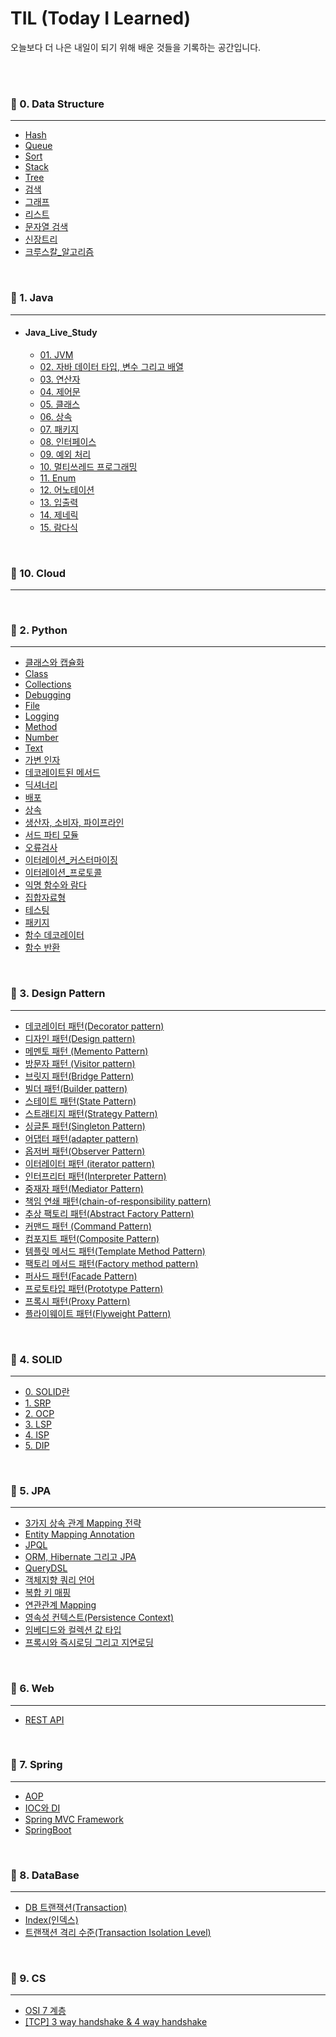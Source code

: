 # TIL (Today I Learned)

오늘보다 더 나은 내일이 되기 위해 배운 것들을 기록하는 공간입니다.

<br/>

<br/>

### 📌  0. Data Structure

---
- [Hash](.\0.%20Data%20Structure\Hash.md)
- [Queue](.\0.%20Data%20Structure\Queue.md)
- [Sort](.\0.%20Data%20Structure\Sort.md)
- [Stack](.\0.%20Data%20Structure\Stack.md)
- [Tree](.\0.%20Data%20Structure\Tree.md)
- [검색](.\0.%20Data%20Structure\검색.md)
- [그래프](.\0.%20Data%20Structure\그래프.md)
- [리스트](.\0.%20Data%20Structure\리스트.md)
- [문자열 검색](.\0.%20Data%20Structure\문자열%20검색.md)
- [신장트리](.\0.%20Data%20Structure\신장트리.md)
- [크루스칼_알고리즘](.\0.%20Data%20Structure\크루스칼_알고리즘.md)

<br/>

### 📌  1. Java

---
- #### Java_Live_Study
  - [01. JVM](./1.%20Java/Java_Live_Study/01.%20JVM.md)
  - [02. 자바 데이터 타입, 변수 그리고 배열](.\1.%20Java\Java_Live_Study\02.%20자바%20데이터%20타입,%20변수%20그리고%20배열.md)
  - [03. 연산자](.\1.%20Java\Java_Live_Study\03.%20연산자.md)
  - [04. 제어문](.\1.%20Java\Java_Live_Study\04.%20제어문.md)
  - [05. 클래스](.\1.%20Java\Java_Live_Study\05.%20클래스.md)
  - [06. 상속](.\1.%20Java\Java_Live_Study\06.%20상속.md)
  - [07. 패키지](.\1.%20Java\Java_Live_Study\07.%20패키지.md)
  - [08. 인터페이스](.\1.%20Java\Java_Live_Study\08.%20인터페이스.md)
  - [09. 예외 처리](.\1.%20Java\Java_Live_Study\09.%20예외%20처리.md)
  - [10. 멀티쓰레드 프로그래밍](.\1.%20Java\Java_Live_Study\10.%20멀티쓰레드%20프로그래밍.md)
  - [11. Enum](.\1.%20Java\Java_Live_Study\11.%20Enum.md)
  - [12. 어노테이션](.\1.%20Java\Java_Live_Study\12.%20어노테이션.md)
  - [13. 입출력](.\1.%20Java\Java_Live_Study\13.%20입출력.md)
  - [14. 제네릭](.\1.%20Java\Java_Live_Study\14.%20제네릭.md)
  - [15. 람다식](.\1.%20Java\Java_Live_Study\15.%20람다식.md)

<br/>

### 📌  10. Cloud

---

<br/>

### 📌  2. Python

---
- [ 클래스와 캡슐화](.\2.%20Python\%20클래스와%20캡슐화.md)
- [Class](.\2.%20Python\Class.md)
- [Collections](.\2.%20Python\Collections.md)
- [Debugging](.\2.%20Python\Debugging.md)
- [File](.\2.%20Python\File.md)
- [Logging](.\2.%20Python\Logging.md)
- [Method](.\2.%20Python\Method.md)
- [Number](.\2.%20Python\Number.md)
- [Text](.\2.%20Python\Text.md)
- [가변 인자](.\2.%20Python\가변%20인자.md)
- [데코레이트된 메서드](.\2.%20Python\데코레이트된%20메서드.md)
- [딕셔너리](.\2.%20Python\딕셔너리.md)
- [배포](.\2.%20Python\배포.md)
- [상속](.\2.%20Python\상속.md)
- [생산자, 소비자, 파이프라인](.\2.%20Python\생산자,%20소비자,%20파이프라인.md)
- [서드 파티 모듈](.\2.%20Python\서드%20파티%20모듈.md)
- [오류검사](.\2.%20Python\오류검사.md)
- [이터레이션_커스터마이징](.\2.%20Python\이터레이션_커스터마이징.md)
- [이터레이션_프로토콜](.\2.%20Python\이터레이션_프로토콜.md)
- [익명 함수와 람다](.\2.%20Python\익명%20함수와%20람다.md)
- [집합자료형](.\2.%20Python\집합자료형.md)
- [테스팅](.\2.%20Python\테스팅.md)
- [패키지](.\2.%20Python\패키지.md)
- [함수 데코레이터](.\2.%20Python\함수%20데코레이터.md)
- [함수 반환](.\2.%20Python\함수%20반환.md)

<br/>

### 📌  3. Design Pattern

---
- [데코레이터 패턴(Decorator pattern)](.\3.%20Design%20Pattern\데코레이터%20패턴(Decorator%20pattern).md)
- [디자인 패턴(Design pattern)](.\3.%20Design%20Pattern\디자인%20패턴(Design%20pattern).md)
- [메멘토 패턴 (Memento Pattern)](.\3.%20Design%20Pattern\메멘토%20패턴%20(Memento%20Pattern).md)
- [방문자 패턴 (Visitor pattern)](.\3.%20Design%20Pattern\방문자%20패턴%20(Visitor%20pattern).md)
- [브릿지 패턴(Bridge Pattern)](.\3.%20Design%20Pattern\브릿지%20패턴(Bridge%20Pattern).md)
- [빌더 패턴(Builder pattern)](.\3.%20Design%20Pattern\빌더%20패턴(Builder%20pattern).md)
- [스테이트 패턴(State Pattern)](.\3.%20Design%20Pattern\스테이트%20패턴(State%20Pattern).md)
- [스트래티지 패턴(Strategy Pattern)](.\3.%20Design%20Pattern\스트래티지%20패턴(Strategy%20Pattern).md)
- [싱글톤 패턴(Singleton Pattern)](.\3.%20Design%20Pattern\싱글톤%20패턴(Singleton%20Pattern).md)
- [어댑터 패턴(adapter pattern)](.\3.%20Design%20Pattern\어댑터%20패턴(adapter%20pattern).md)
- [옵저버 패턴(Observer Pattern)](.\3.%20Design%20Pattern\옵저버%20패턴(Observer%20Pattern).md)
- [이터레이터 패턴 (iterator pattern)](.\3.%20Design%20Pattern\이터레이터%20패턴%20(iterator%20pattern).md)
- [인터프리터 패턴(Interpreter Pattern)](.\3.%20Design%20Pattern\인터프리터%20패턴(Interpreter%20Pattern).md)
- [중재자 패턴(Mediator Pattern)](.\3.%20Design%20Pattern\중재자%20패턴(Mediator%20Pattern).md)
- [책임 연쇄 패턴(chain-of-responsibility pattern)](.\3.%20Design%20Pattern\책임%20연쇄%20패턴(chain-of-responsibility%20pattern).md)
- [추상 팩토리 패턴(Abstract Factory Pattern)](.\3.%20Design%20Pattern\추상%20팩토리%20패턴(Abstract%20Factory%20Pattern).md)
- [커맨드 패턴 (Command Pattern)](.\3.%20Design%20Pattern\커맨드%20패턴%20(Command%20Pattern).md)
- [컴포지트 패턴(Composite Pattern)](.\3.%20Design%20Pattern\컴포지트%20패턴(Composite%20Pattern).md)
- [템플릿 메서드 패턴(Template Method Pattern)](.\3.%20Design%20Pattern\템플릿%20메서드%20패턴(Template%20Method%20Pattern).md)
- [팩토리 메서드 패턴(Factory method pattern)](.\3.%20Design%20Pattern\팩토리%20메서드%20패턴(Factory%20method%20pattern).md)
- [퍼사드 패턴(Facade Pattern)](.\3.%20Design%20Pattern\퍼사드%20패턴(Facade%20Pattern).md)
- [프로토타입 패턴(Prototype Pattern)](.\3.%20Design%20Pattern\프로토타입%20패턴(Prototype%20Pattern).md)
- [프록시 패턴(Proxy Pattern)](.\3.%20Design%20Pattern\프록시%20패턴(Proxy%20Pattern).md)
- [플라이웨이트 패턴(Flyweight Pattern)](.\3.%20Design%20Pattern\플라이웨이트%20패턴(Flyweight%20Pattern).md)

<br/>

### 📌  4. SOLID

---
- [0. SOLID란](.\4.%20SOLID\0.%20SOLID란.md)
- [1. SRP](.\4.%20SOLID\1.%20SRP.md)
- [2. OCP](.\4.%20SOLID\2.%20OCP.md)
- [3. LSP](.\4.%20SOLID\3.%20LSP.md)
- [4. ISP](.\4.%20SOLID\4.%20ISP.md)
- [5. DIP](.\4.%20SOLID\5.%20DIP.md)

<br/>

### 📌  5. JPA

---
- [3가지 상속 관계 Mapping 전략](.\5.%20JPA\3가지%20상속%20관계%20Mapping%20전략.md)
- [Entity Mapping Annotation](.\5.%20JPA\Entity%20Mapping%20Annotation.md)
- [JPQL](.\5.%20JPA\JPQL.md)
- [ORM, Hibernate 그리고 JPA](.\5.%20JPA\ORM,%20Hibernate%20그리고%20JPA.md)
- [QueryDSL](.\5.%20JPA\QueryDSL.md)
- [객체지향 쿼리 언어](.\5.%20JPA\객체지향%20쿼리%20언어.md)
- [복합 키 매핑](.\5.%20JPA\복합%20키%20매핑.md)
- [연관관계 Mapping](.\5.%20JPA\연관관계%20Mapping.md)
- [영속성 컨텍스트(Persistence Context)](.\5.%20JPA\영속성%20컨텍스트(Persistence%20Context).md)
- [임베디드와 컬렉션 값 타입](.\5.%20JPA\임베디드와%20컬렉션%20값%20타입.md)
- [프록시와 즉시로딩 그리고 지연로딩](.\5.%20JPA\프록시와%20즉시로딩%20그리고%20지연로딩.md)

<br/>

### 📌  6. Web

---
- [REST API](.\6.%20Web\REST%20API.md)

<br/>

### 📌  7. Spring

---
- [AOP](.\7.%20Spring\AOP.md)
- [IOC와 DI](.\7.%20Spring\IOC와%20DI.md)
- [Spring MVC Framework](.\7.%20Spring\Spring%20MVC%20Framework.md)
- [SpringBoot](.\7.%20Spring\SpringBoot.md)

<br/>

### 📌  8. DataBase

---
- [DB 트랜잭션(Transaction)](.\8.%20DataBase\DB%20트랜잭션(Transaction).md)
- [Index(인덱스)](.\8.%20DataBase\Index(인덱스).md)
- [트랜잭션 격리 수준(Transaction Isolation Level) ](.\8.%20DataBase\트랜잭션%20격리%20수준(Transaction%20Isolation%20Level)%20.md)

<br/>

### 📌  9. CS

---
- [OSI 7 계층](.\9.%20CS\OSI%207%20계층.md)
- [[TCP] 3 way handshake & 4 way handshake](.\9.%20CS\[TCP]%203%20way%20handshake%20&%204%20way%20handshake.md)
